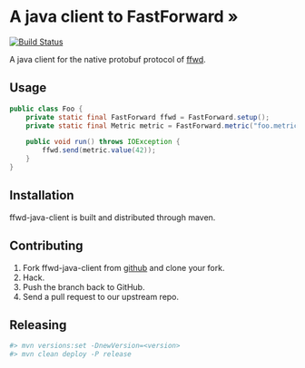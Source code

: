 # A java client to FastForward &#187;

[![Build Status](https://travis-ci.org/udoprog/ffwd-java-client.svg?branch=master)](https://travis-ci.org/udoprog/ffwd-java-client)

A java client for the native protobuf protocol of
[ffwd](https://github.com/spotify/ffwd).

## Usage

```java
public class Foo {
    private static final FastForward ffwd = FastForward.setup();
    private static final Metric metric = FastForward.metric("foo.metric").attribute("class", Foo.class.getCanonicalName());

    public void run() throws IOException {
        ffwd.send(metric.value(42));
    }
}
```

## Installation

ffwd-java-client is built and distributed through maven.

## Contributing

1. Fork ffwd-java-client from
   [github](https://github.com/udoprog/ffwd-java-client) and clone your fork.
2. Hack.
3. Push the branch back to GitHub.
4. Send a pull request to our upstream repo.

## Releasing

```sh
#> mvn versions:set -DnewVersion=<version>
#> mvn clean deploy -P release
```
